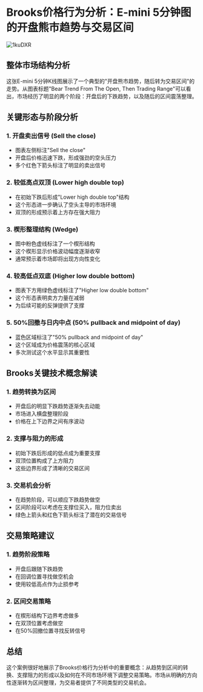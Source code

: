 # Brooks价格行为分析：E-mini 5分钟图的开盘熊市趋势与交易区间

![1kuDXR](https://img.forecho.com/1kuDXR.png)

## 整体市场结构分析

这张E-mini 5分钟K线图展示了一个典型的"开盘熊市趋势，随后转为交易区间"的走势。从图表标题"Bear Trend From The Open, Then Trading Range"可以看出，市场经历了明显的两个阶段：开盘后的下跌趋势，以及随后的区间震荡整理。

## 关键形态与阶段分析

### 1. 开盘卖出信号 (Sell the close)
- 图表左侧标注"Sell the close"
- 开盘后价格迅速下跌，形成强劲的空头压力
- 多个红色下箭头标注了明显的卖出信号

### 2. 较低高点双顶 (Lower high double top)
- 在初始下跌后形成"Lower high double top"结构
- 这个形态进一步确认了空头主导的市场环境
- 双顶的形成预示着上方存在强大阻力

### 3. 楔形整理结构 (Wedge)
- 图中粉色虚线标注了一个楔形结构
- 这个楔形显示价格波动幅度逐渐收窄
- 通常预示着市场即将出现方向性变化

### 4. 较高低点双底 (Higher low double bottom)
- 图表下方用绿色虚线标注了"Higher low double bottom"
- 这个形态表明卖方力量在减弱
- 为后续可能的反弹提供了支撑

### 5. 50%回撤与日内中点 (50% pullback and midpoint of day)
- 蓝色区域标注了"50% pullback and midpoint of day"
- 这个区域成为价格震荡的核心区域
- 多次测试这个水平显示其重要性

## Brooks关键技术概念解读

### 1. 趋势转换为区间
- 开盘后的明显下跌趋势逐渐失去动能
- 市场进入横盘整理阶段
- 价格在上下边界之间有序波动

### 2. 支撑与阻力的形成
- 初始下跌后形成的低点成为重要支撑
- 双顶位置构成了上方阻力
- 这些边界形成了清晰的交易区间

### 3. 交易机会分析
- 在趋势阶段，可以顺应下跌趋势做空
- 区间阶段可以考虑在支撑位买入，阻力位卖出
- 绿色上箭头和红色下箭头标注了潜在的交易信号

## 交易策略建议

### 1. 趋势阶段策略
- 开盘后跟随下跌趋势
- 在回调位置寻找做空机会
- 使用较低高点作为止损参考

### 2. 区间交易策略
- 在楔形结构下边界考虑做多
- 在双顶位置考虑做空
- 在50%回撤位置寻找反转信号

## 总结

这个案例很好地展示了Brooks价格行为分析中的重要概念：从趋势到区间的转换、支撑阻力的形成以及如何在不同市场环境下调整交易策略。市场从明确的方向性逐渐转为区间整理，为交易者提供了不同类型的交易机会。